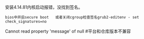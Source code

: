 安装4.14.81内核启动报错，没找到签名。
```
bios中开启secure boot   或者关闭cgroup检查签名grub2-editenv - set check_signatures=no
```

Cannot read property 'message' of null #平台和仓库版本不兼容

